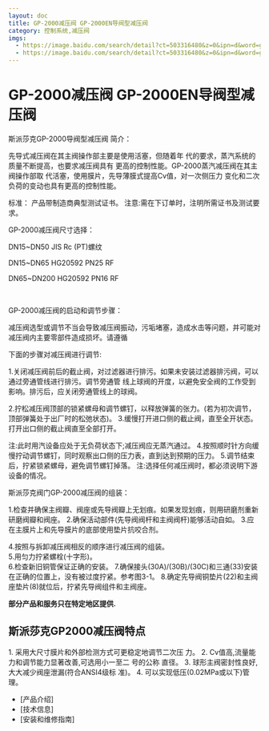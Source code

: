 ```yaml
---
layout: doc
title: GP-2000减压阀 GP-2000EN导阀型减压阀
category: 控制系统,减压阀
imgs:
  - https://image.baidu.com/search/detail?ct=503316480&z=0&ipn=d&word=gp2000减压阀&step_word=&hs=0&pn=6&spn=0&di=1000&pi=0&rn=1&tn=baiduimagedetail&is=0%2C0&istype=0&ie=utf-8&oe=utf-8&in=&cl=2&lm=-1&st=undefined&cs=2229642910%2C1554581727&os=636555340%2C21107539
  - https://image.baidu.com/search/detail?ct=503316480&z=0&ipn=d&word=gp2000减压阀&step_word=&hs=0&pn=63&spn=0&di=110&pi=0&rn=1&tn=baiduimagedetail&is=0%2C0&istype=0&ie=utf-8&oe=utf-8&in=&cl=2&lm=-1&st=undefined&cs=1898392888%2C1933460772&os=4187388981%2C2846997
---
```


# GP-2000减压阀 GP-2000EN导阀型减压阀

斯派莎克GP-2000导阀型减压阀 简介：

先导式减压阀在其主阀操作部主要是使用活塞，但随着年 代的要求，蒸汽系统的质量不断提高，也要求减压阀具有 更高的控制性能。GP-2000蒸汽减压阀在其主阀操作部取 代活塞，使用膜片，先导薄膜式提高Cv值，对一次侧压力 变化和二次负荷的变动也具有更高的控制性能。

标准：
产品带制造商典型测试证书。
注意:需在下订单时，注明所需证书及测试要求。

GP-2000减压阀尺寸选择：

DN15~DN50 JIS Rc (PT)螺纹

DN15~DN65 HG20592 PN25 RF

DN65~DN200 HG20592 PN16 RF

 

GP-2000减压阀的启动和调节步骤：

减压阀选型或调节不当会导致减压阀振动，污垢堵塞，造成水击等问题，并可能对减压阀内主要零部件造成损坏。请遵循

下面的步骤对减压阀进行调节:

1.关闭减压阀前后的截止阀，对过滤器进行排污。如果未安装过滤器排污阀，可以通过旁通管线进行排污。调节旁通管 线上球阀的开度，以避免安全阀的工作受到影响。排污后，应关闭旁通管线上的球阀。

2.拧松减压阀顶部的锁紧螺母和调节螺钉，以释放弹簧的张力。(若为初次调节，顶部弹簧处于出厂时的松弛状态)。 3.缓慢打开进口侧的截止阀，直至全开状态。打开出口侧的截止阀直至全部打开。

注:此时用汽设备应处于无负荷状态下;减压阀应无蒸汽通过。 4.按照顺时针方向缓慢拧动调节螺钉，同时观察出口侧的压力表，直到达到预期的压力。 5.调节结束后，拧紧锁紧螺母，避免调节螺钉掉落。 注:选择任何减压阀时，都必须说明下游设备的情况。

斯派莎克阀门GP-2000减压阀的组装：

1.检查并确保主阀瓣、阀座或先导阀瓣上无划痕。如果发现划痕，则用研磨剂重新研磨阀瓣和阀座。 2.确保活动部件(先导阀阀杆和主阀阀杆)能够活动自如。 3.应在主膜片上和先导膜片的底部使用垫片抗咬合剂。

4.按照与拆卸减压阀相反的顺序进行减压阀的组装。  
5.用匀力拧紧螺栓(十字形)。  
6.检查新旧铜管保证正确的安装。 7.确保接头(30A)/(30B)/(30C)和三通(33)安装在正确的位置上，没有被过度拧紧。参考图3-1。 8.确定先导阀铜垫片(22)和主阀座垫片(8)就位后，拧紧先导阀组件和主阀座。

**部分产品和服务只在特定地区提供.**

## 斯派莎克GP2000减压阀特点

1\. 采用大尺寸膜片和外部检测方式可更稳定地调节二次压 力。 2. Cv值高,流量能力和调节能力显著改善,可选用小一至二 号的公称 直径。 3. 球形主阀密封性良好,大大减少阀座泄漏(符合ANSI4级标 准)。 4. 可以实现低压(0.02MPa或以下)管理。

- [产品介绍]
- [技术信息]
- [安装和维修指南]
